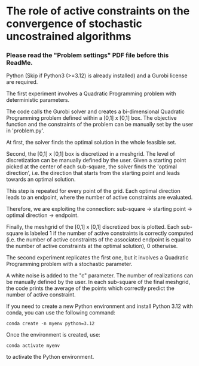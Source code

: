 # The role of active constraints on the convergence of stochastic uncostrained algorithms
### Please read the "Problem settings" PDF file before this ReadMe.

Python (Skip if Python3 (>=3.12) is already installed) and a Gurobi license are required.

The first experiment involves a Quadratic Programming problem with deterministic parameters.

The code calls the Gurobi solver and creates a bi-dimensional Quadratic Programming problem defined within a [0,1] x [0,1] box. 
The objective function and the constraints of the problem can be manually set by the user in 'problem.py'.

At first, the solver finds the optimal solution in the whole feasible set.

Second, the [0,1] x [0,1] box is discretized in a meshgrid. The level of discretization can be manually defined by the user. 
Given a starting point picked at the center of each sub-square, 
the solver finds the 'optimal direction', i.e. the direction that starts from the starting point and
leads towards an optimal solution.

This step is repeated for every point of the grid. Each optimal direction 
leads to an endpoint, where the number of active constraints are evaluated. 

Therefore, we are exploiting the connection:
sub-square -> starting point -> optimal direction -> endpoint.

Finally, the meshgrid of the [0,1] x [0,1] discretized box is plotted.
Each sub-square is labeled 1 if the number of active constraints is correctly computed (i.e. the number of active constraints of the associated endpoint is equal to the number 
of active constraints at the optimal solution), 0 otherwise.

The second experiment replicates the first one, but it involves a Quadratic Programming problem with a stochastic parameter. 

A white noise is added to the "c" parameter. The number of realizations can be manually defined by the user.
In each sub-square of the final meshgrid, the code prints the average of the points which correctly predict the number of active constraint.

If you need to create a new Python environment and install Python 3.12 with conda, you can use the following command:
```
conda create -n myenv python=3.12
```
Once the environment is created, use:
```
conda activate myenv
```
to activate the Python environment.
